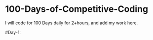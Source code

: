 # 100-Days-of-Competitive-Coding
I will code for 100 Days daily for 2+hours, and add my work here.


#Day-1:
